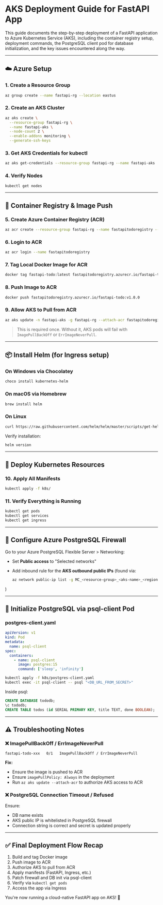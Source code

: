 # AKS Deployment Guide for FastAPI App

This guide documents the step-by-step deployment of a FastAPI application to Azure Kubernetes Service (AKS), including the container registry setup, deployment commands, the PostgreSQL client pod for database initialization, and the key issues encountered along the way.

---

## ☁️ Azure Setup

### 1. Create a Resource Group

```bash
az group create --name fastapi-rg --location eastus
```

### 2. Create an AKS Cluster

```bash
az aks create \
  --resource-group fastapi-rg \
  --name fastapi-aks \
  --node-count 2 \
  --enable-addons monitoring \
  --generate-ssh-keys
```

### 3. Get AKS Credentials for kubectl

```bash
az aks get-credentials --resource-group fastapi-rg --name fastapi-aks
```

### 4. Verify Nodes

```bash
kubectl get nodes
```

---

## 🐳 Container Registry & Image Push

### 5. Create Azure Container Registry (ACR)

```bash
az acr create --resource-group fastapi-rg --name fastapitodoregistry --sku Basic
```

### 6. Login to ACR

```bash
az acr login --name fastapitodoregistry
```

### 7. Tag Local Docker Image for ACR

```bash
docker tag fastapi-todo:latest fastapitodoregistry.azurecr.io/fastapi-todo:v1.0.0
```

### 8. Push Image to ACR

```bash
docker push fastapitodoregistry.azurecr.io/fastapi-todo:v1.0.0
```

### 9. Allow AKS to Pull from ACR

```bash
az aks update -n fastapi-aks -g fastapi-rg --attach-acr fastapitodoregistry
```

> This is required once. Without it, AKS pods will fail with `ImagePullBackOff` or `ErrImageNeverPull`.

---

## 📦 Install Helm (for Ingress setup)

### On Windows via Chocolatey

```bash
choco install kubernetes-helm
```

### On macOS via Homebrew

```bash
brew install helm
```

### On Linux

```bash
curl https://raw.githubusercontent.com/helm/helm/master/scripts/get-helm-3 | bash
```

Verify installation:

```bash
helm version
```

---

## 🚀 Deploy Kubernetes Resources

### 10. Apply All Manifests

```bash
kubectl apply -f k8s/
```

### 11. Verify Everything is Running

```bash
kubectl get pods
kubectl get services
kubectl get ingress
```

---

## 🔐 Configure Azure PostgreSQL Firewall

Go to your Azure PostgreSQL Flexible Server > Networking:

* Set **Public access** to "Selected networks"
* Add inbound rule for the **AKS outbound public IPs** (found via:

  ```bash
  az network public-ip list -g MC_<resource-group>_<aks-name>_<region> --query "[].ipAddress" -o tsv
  ```

)

---

## 🐘 Initialize PostgreSQL via psql-client Pod

### postgres-client.yaml

```yaml
apiVersion: v1
kind: Pod
metadata:
  name: psql-client
spec:
  containers:
    - name: psql-client
      image: postgres:15
      command: ['sleep', 'infinity']
```

```bash
kubectl apply -f k8s/postgres-client.yaml
kubectl exec -it psql-client -- psql "<DB_URL_FROM_SECRET>"
```

Inside psql:

```sql
CREATE DATABASE tododb;
\c tododb;
CREATE TABLE todos (id SERIAL PRIMARY KEY, title TEXT, done BOOLEAN);
```

---

## ⚠️ Troubleshooting Notes

### ❌ ImagePullBackOff / ErrImageNeverPull

```text
fastapi-todo-xxx   0/1   ImagePullBackOff / ErrImageNeverPull
```

**Fix:**

* Ensure the image is pushed to ACR
* Ensure `imagePullPolicy: Always` in the deployment
* Run `az aks update --attach-acr` to authorize AKS access to ACR

### ❌ PostgreSQL Connection Timeout / Refused

Ensure:

* DB name exists
* AKS public IP is whitelisted in PostgreSQL firewall
* Connection string is correct and secret is updated properly

---

## ✅ Final Deployment Flow Recap

1. Build and tag Docker image
2. Push image to ACR
3. Authorize AKS to pull from ACR
4. Apply manifests (FastAPI, Ingress, etc.)
5. Patch firewall and DB init via psql-client
6. Verify via `kubectl get pods`
7. Access the app via Ingress

You're now running a cloud-native FastAPI app on AKS! 🚀
